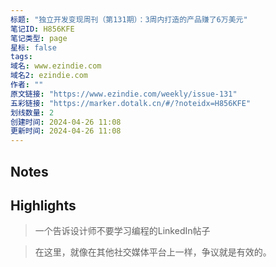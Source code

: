 ```yaml
---
标题: "独立开发变现周刊（第131期）：3周内打造的产品赚了6万美元"
笔记ID: H856KFE
笔记类型: page
星标: false
tags: 
域名: www.ezindie.com
域名2: ezindie.com
作者: ""
原文链接: "https://www.ezindie.com/weekly/issue-131"
五彩链接: "https://marker.dotalk.cn/#/?noteidx=H856KFE"
划线数量: 2
创建时间: 2024-04-26 11:08
更新时间: 2024-04-26 11:08
---
```


## Notes


## Highlights
> 一个告诉设计师不要学习编程的LinkedIn帖子

> 在这里，就像在其他社交媒体平台上一样，争议就是有效的。

